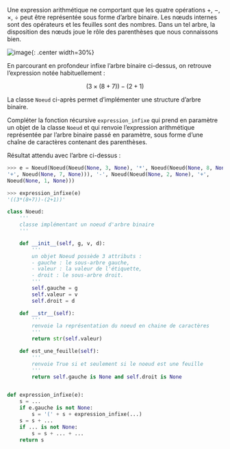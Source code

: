 Une expression arithmétique ne comportant que les quatre opérations +, −, ×, ÷ peut être
représentée sous forme d’arbre binaire. Les nœuds internes sont des opérateurs et les feuilles
sont des nombres. Dans un tel arbre, la disposition des nœuds joue le rôle des parenthèses que
nous connaissons bien.  

![image](/assets/sujets/nsi/term/pratique/img/21_arbre.png){: .center width=30%}

En parcourant en profondeur infixe l’arbre binaire ci-dessus, on
retrouve l’expression notée habituellement :  


$$(3 \times (8 + 7)) − (2 + 1)$$


La classe `Noeud` ci-après permet d’implémenter une structure
d’arbre binaire.

Compléter la fonction récursive `expression_infixe` qui prend
en paramètre un objet de la classe `Noeud` et qui renvoie
l’expression arithmétique représentée par l’arbre binaire passé
en paramètre, sous forme d’une chaîne de caractères contenant
des parenthèses.  

Résultat attendu avec l’arbre ci-dessus :

```python
>>> e = Noeud(Noeud(Noeud(None, 3, None), '*', Noeud(Noeud(None, 8, None),
'+', Noeud(None, 7, None))), '-', Noeud(Noeud(None, 2, None), '+',
Noeud(None, 1, None)))

>>> expression_infixe(e)
'((3*(8+7))-(2+1))'
```

```python linenums='1'
class Noeud:
    '''
    classe implémentant un noeud d'arbre binaire
    '''

    def __init__(self, g, v, d):
        '''
        un objet Noeud possède 3 attributs :
        - gauche : le sous-arbre gauche,
        - valeur : la valeur de l'étiquette,
        - droit : le sous-arbre droit.
        '''
        self.gauche = g
        self.valeur = v
        self.droit = d

    def __str__(self):
        '''
        renvoie la représentation du noeud en chaine de caractères
        '''
        return str(self.valeur)

    def est_une_feuille(self):
        '''
        renvoie True si et seulement si le noeud est une feuille
        '''
        return self.gauche is None and self.droit is None


def expression_infixe(e):
    s = ...
    if e.gauche is not None:
        s = '(' + s + expression_infixe(...)
    s = s + ...
    if ... is not None:
        s = s + ... + ...
    return s

```
